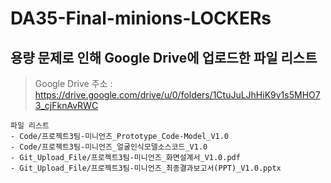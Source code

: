# DA35-Final-minions-LOCKERs

## 용량 문제로 인해 Google Drive에 업로드한 파일 리스트
>Google Drive 주소 : https://drive.google.com/drive/u/0/folders/1CtuJuLJhHiK9v1s5MHO73_cjFknAvRWC

```
파일 리스트
- Code/프로젝트3팀-미니언즈_Prototype_Code-Model_V1.0
- Code/프로젝트3팀-미니언즈_얼굴인식모델소스코드_V1.0
- Git_Upload_File/프로젝트3팀-미니언즈_화면설계서_V1.0.pdf
- Git_Upload_File/프로젝트3팀-미니언즈_최종결과보고서(PPT)_V1.0.pptx
```

